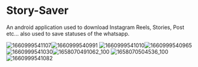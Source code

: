 # Story-Saver
An android application used to download Instagram Reels, Stories, Post etc... also used to save statuses of the whatsapp.


![1660999541107](https://user-images.githubusercontent.com/100989719/185898487-1537bc88-4ae8-40cd-a035-9bbca0016468.png)![1660999540991](https://user-images.githubusercontent.com/100989719/185898499-233c752c-e9d8-4f19-8dcb-c706367ef3f0.png)
![1660999541010](https://user-images.githubusercontent.com/100989719/185898516-110c1685-26b6-4529-a63b-14277e370005.png)![1660999540965](https://user-images.githubusercontent.com/100989719/185898520-a33f0e73-bb2c-4c95-ab9a-311e1db11c6a.png)
![1660999541030](https://user-images.githubusercontent.com/100989719/185898541-1905bd4d-99e0-456f-9af4-569f63f70deb.png)![1658070491062_100](https://user-images.githubusercontent.com/100989719/185898685-0b73f8e7-5343-4118-90ae-a93e7838bc37.png)
![1658070504536_100](https://user-images.githubusercontent.com/100989719/185898694-438efaab-f964-4379-998e-121466735daf.png)
![1660999541082](https://user-images.githubusercontent.com/100989719/185898577-5c0f7efd-085d-406f-9df9-457da195fb41.png)

